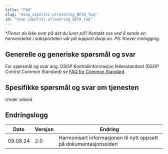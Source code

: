 ```yaml
---
title: "FAQ"
slug: "dsop_v2politi-utlevering_BETA_faq"
id: "dsop_v2politi-utlevering_BETA_faq"
---
```


**Finner du ikke svar på det du lurer på? Kontakt oss ved å sende en henvendelse i saksportalen vår på support.dsop.no. PS: Krever innlogging.*

## Generelle og generiske spørsmål og svar

For spørsmål og svar ang. DSOP Kontrollinformasjon fellesstandard (DSOP Control Common Standard) se
[FAQ for Common Standard](https://dokumentasjon.dsop.no/dsop_v2fellesstandard_faq.html).

## Spesifikke spørsmål og svar om tjenesten

Under arbeid


## Endringslogg

| Dato     | Versjon | Endring                                                           |
|----------|---------|-------------------------------------------------------------------|
| 09.08.24 | 2.0     | Harmonisert informasjonen til nytt oppsett på dokumentasjonssiden |